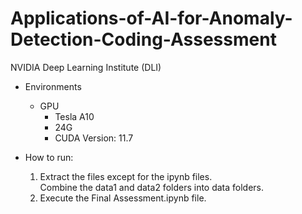 # Applications-of-AI-for-Anomaly-Detection-Coding-Assessment
NVIDIA Deep Learning Institute (DLI) 

- Environments
  - GPU
    - Tesla A10
    - 24G
    - CUDA Version: 11.7

- How to run:
  1. Extract the files except for the ipynb files. \
  Combine the data1 and data2 folders into data folders.
  2. Execute the Final Assessment.ipynb file.
